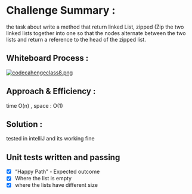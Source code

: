# Challenge Summary :

the task about write a method that return linked List, zipped (Zip the two linked lists together into one so that the nodes alternate between the two lists and return a reference to the head of the zipped list.

## Whiteboard Process :

[![codecahengeclass8.png](https://i.postimg.cc/BQ3RNc7g/codecahengeclass8.png)](https://postimg.cc/xqss1H2J)

## Approach & Efficiency :

time O(n) , space : O(1)

## Solution :

tested in intelliJ and its working fine

 ## Unit tests written and passing
  - [x] “Happy Path” - Expected outcome
  - [x] Where the list is empty
  - [x] where the lists have different size